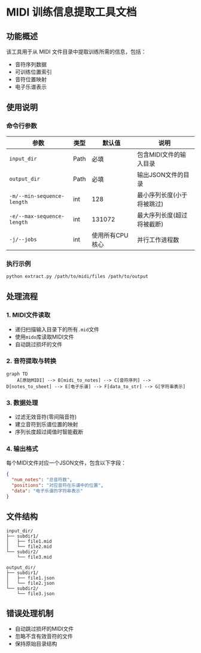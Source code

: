 # MIDI 训练信息提取工具文档

## 功能概述
该工具用于从 MIDI 文件目录中提取训练所需的信息，包括：
- 音符序列数据
- 可训练位置索引
- 音符位置映射
- 电子乐谱表示

## 使用说明
### 命令行参数
| 参数 | 类型 | 默认值 | 说明 |
| - | - | - | - |
| `input_dir`| Path | 必填 | 包含MIDI文件的输入目录 |
| `output_dir` | Path | 必填 | 输出JSON文件的目录 |
| `-m/--min-sequence-length` | int | 128 | 最小序列长度(小于将被跳过) |
| `-e/--max-sequence-length` | int | 131072 | 最大序列长度(超过将被截断) |
| `-j/--jobs` | int | 使用所有CPU核心 | 并行工作进程数 |

### 执行示例
```bash
python extract.py /path/to/midi/files /path/to/output
```

## 处理流程
### 1. MIDI文件读取
- 递归扫描输入目录下的所有`.mid`文件
- 使用`mido`库读取MIDI文件
- 自动跳过损坏的文件

### 2. 音符提取与转换
```mermaid
graph TD
    A[原始MIDI] --> B[midi_to_notes] --> C[音符序列] --> D[notes_to_sheet] --> E[电子乐谱] --> F[data_to_str] --> G[字符串表示]
```

### 3. 数据处理
- 过滤无效音符(零间隔音符)
- 建立音符到乐谱位置的映射
- 序列长度超过阈值时智能截断

### 4. 输出格式
每个MIDI文件对应一个JSON文件，包含以下字段：
```json
{
  "num_notes": "总音符数",
  "positions": "对应音符在乐谱中的位置",
  "data": "电子乐谱的字符串表示"
}
```

## 文件结构
```
input_dir/
├── subdir1/
│   ├── file1.mid
│   └── file2.mid
└── subdir2/
    └── file3.mid

output_dir/
├── subdir1/
│   ├── file1.json
│   └── file2.json
└── subdir2/
    └── file3.json
```

## 错误处理机制
- 自动跳过损坏的MIDI文件
- 忽略不含有效音符的文件
- 保持原始目录结构
